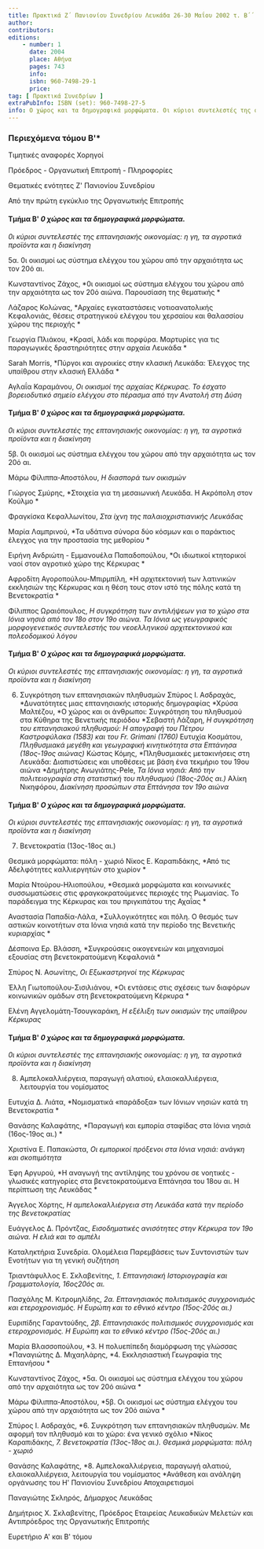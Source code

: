 ```yaml
---
title: Πρακτικά Ζ΄ Πανιονίου Συνεδρίου Λευκάδα 26-30 Μαΐου 2002 τ. Β΄΄
author: 
contributors: 
editions: 
    - number: 1
      date: 2004
      place: Αθήνα
      pages: 743
      info: 
      isbn: 960-7498-29-1
      price:
tag: [ Πρακτικά Συνεδρίων ]
extraPubInfo: ISBN (set): 960-7498-27-5
info: Ο χώρος και τα δημογραφικά μορφώματα. Οι κύριοι συντελεστές της οικονομίας.
---
```


### Περιεχόμενα τόμου Β'*

Τιμητικές αναφορές Χορηγοί

Πρόεδρος - Οργανωτική Επιτροπή - Πληροφορίες

Θεματικές ενότητες Ζ' Πανιονίου Συνεδρίου

Από την πρώτη εγκύκλιο της Οργανωτικής Επιτροπής

#### Τμήμα Β' *0 χώρος και τα δημογραφικά μορφώματα.*

*0ι κύριοι συντελεστές της επτανησιακής οικονομίας: η γη, τα αγροτικά προϊόντα και η διακίνηση*

5α. 0ι οικισμοί ως σύστημα ελέγχου του χώρου από την αρχαιότητα ως τον 20ό αι.

Κωνσταντίνος Ζάχος, *0ι οικισμοί ως σύστημα ελέγχου του χώρου από την αρχαιότητα ως τον 20ό αιώνα. Παρουσίαση της θεματικής *

Λάζαρος Κολώνας, *Aρχαίες εγκαταστάσεις νοτιοανατολικής Κεφαλονιάς, θέσεις στρατηγικού ελέγχου του χερσαίου και θαλασσίου χώρου της περιοχής *

Γεωργία Πλιάκου, *Κρασί, λάδι και πορφύρα. Μαρτυρίες για τις παραγωγικές δραστηριότητες στην αρχαία Λευκάδα *

Sarah Morris, *Πύργοι και αγροικίες στην κλασική Λευκάδα: Έλεγχος της υπαίθρου στην κλασική Ελλάδα *

Αγλαΐα Καραμάνου, *Οι οικισμοί της αρχαίας Κέρκυρας. Το έσχατο βορειοδυτικό σημείο ελέγχου στο πέρασμα από την Aνατολή στη Δύση*

#### Τμήμα Β' *0 χώρος και τα δημογραφικά μορφώματα.*

*0ι κύριοι συντελεστές της επτανησιακής οικονομίας: η γη, τα αγροτικά προϊόντα και η διακίνηση*

5β. 0ι οικισμοί ως σύστημα ελέγχου του χώρου από την αρχαιότητα ως τον 20ό αι.

Μάρω Φίλιππα-Αποστόλου, *Η διασπορά των οικισμών*

Γιώργος Σμύρης, *Στοιχεία για τη μεσαιωνική Λευκάδα. Η Ακρόπολη στον Κούλμο *

Φραγκίσκα Κεφαλλωνίτου, *Στα ίχνη της παλαιοχριστιανικής Λευκάδας*

Μαρία Λαμπρινού, *Τα υδάτινα σύνορα δύο κόσμων και ο παράκτιος έλεγχος για την προστασία της μεθορίου *

Ειρήνη Ανδριώτη - Εμμανουέλα Παπαδοπούλου, *Oι ιδιωτικοί κτητορικοί ναοί στον αγροτικό χώρο της Κέρκυρας *

Αφροδίτη Αγοροπούλου-Μπιρμπίλη, *Η αρχιτεκτονική των λατινικών εκκλησιών της Κέρκυρας και η θέση τους στον ιστό της πόλης κατά τη Βενετοκρατία *

Φίλιππος Ωραιόπουλος, *Η συγκρότηση των αντιλήψεων για το χώρο στα Ιόνια νησιά από τον 18ο στον 19ο αιώνα. Τα Ιόνια ως γεωγραφικός μορφογενετικός συντελεστής του νεοελληνικού αρχιτεκτονικού και πολεοδομικού λόγου*

#### Τμήμα Β' *Ο χώρος και τα δημογραφικά μορφώματα.*

*Οι κύριοι συντελεστές της επτανησιακής οικονομίας: η γη, τα αγροτικά προϊόντα και η διακίνηση*

6. Συγκρότηση των επτανησιακών πληθυσμών Σπύρος Ι. Ασδραχάς, *Δυνατότητες μιας επτανησιακής ιστορικής δημογραφίας *Χρύσα Μαλτέζου, *Ο χώρος και οι άνθρωποι: Συγκρότηση του πληθυσμού στα Κύθηρα της Βενετικής περιόδου *Σεβαστή Λάζαρη, *Η συγκρότηση του επτανησιακού πληθυσμού: Η απογραφή του Πέτρου Καστροφύλακα \(1583\) και του Fr. Grimani \(1760\)* Ευτυχία Κοσμάτου, *Πληθυσμιακά μεγέθη και γεωγραφική κινητικότητα στα Επτάνησα \(18ος-19ος αιώνας\)* Κώστας Κόμης, *Πληθυσμιακές μετακινήσεις στη Λευκάδα: Διαπιστώσεις και υποθέσεις με βάση ένα τεκμήριο του 19ου αιώνα *Δημήτρης Ανωγιάτης-Pele, *Τα Ιόνια νησιά: Από την πολιτειογραφία στη στατιστική του πληθυσμού \(18ος-20ός αι.\)* Αλίκη Νικηφόρου, *Διακίνηση προσώπων στα Επτάνησα τον 19ο αιώνα*

#### Τμήμα Β' *Ο χώρος και τα δημογραφικά μορφώματα.*

*Οι κύριοι συντελεστές της επτανησιακής οικονομίας: η γη, τα αγροτικά προϊόντα και η διακίνηση*

7. Βενετοκρατία \(13ος-18ος αι.\) 

Θεσμικά μορφώματα: πόλη - χωριό Νίκος Ε. Καραπιδάκης, *Από τις Αδελφότητες καλλιεργητών στο χωρίον *

Μαρία Ντούρου-Ηλιοπούλου, *Θεσμικά μορφώματα και κοινωνικές συσσωματώσεις στις φραγκοκρατούμενες περιοχές της Ρωμανίας. Το παράδειγμα της Κέρκυρας και του πριγκιπάτου της Αχαΐας *

Αναστασία Παπαδία-Λάλα, *Συλλογικότητες και πόλη. Ο θεσμός των αστικών κοινοτήτων στα Ιόνια νησιά κατά την περίοδο της Βενετικής κυριαρχίας *

Δέσποινα Ερ. Βλάσση, *Συγκρούσεις οικογενειών και μηχανισμοί εξουσίας στη βενετοκρατούμενη Κεφαλονιά *

Σπύρος Ν. Ασωνίτης, *Oι Εξωκαστρηνοί της Κέρκυρας*

Έλλη Γιωτοπούλου-Σισιλιάνου, *Οι εντάσεις στις σχέσεις των διαφόρων κοινωνικών ομάδων στη βενετοκρατούμενη Κέρκυρα *

Ελένη Αγγελομάτη-Τσουγκαράκη, *Η εξέλιξη των οικισμών της υπαίθρου Κέρκυρας*

#### Τμήμα Β' *0 χώρος και τα δημογραφικά μορφώματα.*

*0ι κύριοι συντελεστές της επτανησιακής οικονομίας: η γη, τα αγροτικά προϊόντα και η διακίνηση*

8. Αμπελοκαλλιέργεια, παραγωγή αλατιού, ελαιοκαλλιέργεια, λειτουργία του νομίσματος

Ευτυχία Δ. Λιάτα, *Νομισματικά «παράδοξα» των Ιόνιων νησιών κατά τη Βενετοκρατία *

Θανάσης Καλαφάτης, *Παραγωγή και εμπορία σταφίδας στα Ιόνια νησιά \(16ος-19ος αι.\) *

Χριστίνα Ε. Παπακώστα, *Οι εμπορικοί πρόξενοι στα Ιόνια νησιά: ανάγκη και σκοπιμότητα* 

Έφη Αργυρού, *Η αναγωγή της αντίληψης του χρόνου σε νοητικές - γλωσικές κατηγορίες στα βενετοκρατούμενα Επτάνησα του 18ου αι. Η περίπτωση της Λευκάδας *

Άγγελος Χόρτης, *Η αμπελοκαλλιέργεια στη Λευκάδα κατά την περίοδο της Βενετοκρατίας*

Ευάγγελος Δ. Πρόντζας, *Εισοδηματικές ανισότητες στην Κέρκυρα τον 19ο αιώνα. Η ελιά και το αμπέλι*

Καταληκτήρια Συνεδρία. Ολομέλεια Παρεμβάσεις των Συντονιστών των Eνοτήτων για τη γενική συζήτηση 

Τριαντάφυλλος Ε. Σκλαβενίτης, *1. Επτανησιακή Ιστοριογραφία και Γραμματολογία, 16ος20ός αι.*

Πασχάλης Μ. Κιτρομηλίδης, *2α. Επτανησιακός πολιτισμικός συγχρονισμός και ετεροχρονισμός. Η Ευρώπη και το εθνικό κέντρο \(15ος-20ός αι.\)* 

Ευριπίδης Γαραντούδης, *2β. Επτανησιακός πολιτισμικός συγχρονισμός και ετεροχρονισμός. Η Ευρώπη και το εθνικό κέντρο \(15ος-20ός αι.\)* 

Μαρία Βλασσοπούλου, *3. Η πολυεπίπεδη διαμόρφωση της γλώσσας *Παναγιώτης Δ. Μιχαηλάρης, *4. Εκκλησιαστική Γεωγραφία της Επτανήσου *

Κωνσταντίνος Ζάχος, *5α. Οι οικισμοί ως σύστημα ελέγχου του χώρου από την αρχαιότητα ως τον 20ό αιώνα *

Μάρω Φίλιππα-Αποστόλου, *5β. Οι οικισμοί ως σύστημα ελέγχου του χώρου από την αρχαιότητα ως τον 20ό αιώνα *

Σπύρος Ι. Ασδραχάς, *6. Συγκρότηση των επτανησιακών πληθυσμών. Με αφορμή τον πληθυσμό και το χώρο: ένα γενικό σχόλιο *Νίκος Καραπιδάκης, *7. Βενετοκρατία \(13ος-18ος αι.\). Θεσμικά μορφώματα: πόλη - χωριό*

Θανάσης Καλαφάτης, *8. Αμπελοκαλλιέργεια, παραγωγή αλατιού, ελαιοκαλλιέργεια, λειτουργία του νομίσματος *Ανάθεση και ανάληψη οργάνωσης του Η' Πανιονίου Συνεδρίου Αποχαιρετισμοί

Παναγιώτης Σκληρός, Δήμαρχος Λευκάδας

Δημήτριος Χ. Σκλαβενίτης, Πρόεδρος Εταιρείας Λευκαδικών Μελετών και Αντιπρόεδρος της Οργανωτικής Επιτροπής

Ευρετήριο A' και Β' τόμου
